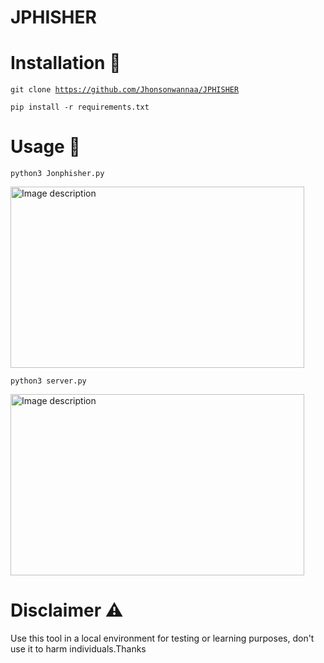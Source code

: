 # JPHISHER 




# Installation 📝







<code>git clone https://github.com/Jhonsonwannaa/JPHISHER</code>


<code>pip install -r requirements.txt</code>





# Usage 🚀



<code>python3 Jonphisher.py</code>

<img src="https://i.postimg.cc/TY2Fk2Vy/jpp.png" alt="Image description" width="470" height="290">



<code>python3 server.py</code>

<img src="https://i.postimg.cc/Gt6DsmrM/serv.png" alt="Image description" width="470" height="290">








# Disclaimer ⚠️
Use this tool in a local environment for testing or learning purposes, don't use it to harm individuals.Thanks

